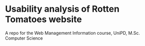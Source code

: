 # Usability analysis of Rotten Tomatoes website
A repo for the Web Management Information course, UniPD, M.Sc. Computer Science

